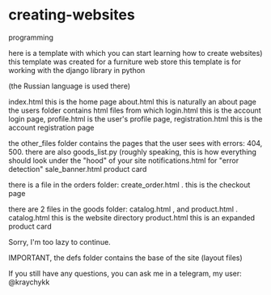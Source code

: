 # creating-websites
programming

here is a template with which you can start learning how to create websites)
this template was created for a furniture web store
this template is for working with the django library in python

(the Russian language is used there)


index.html this is the home page
about.html this is naturally an about page
the users folder contains html files from which login.html this is the account login page, profile.html is the user's profile page, registration.html this is the account registration page

the other_files folder contains the pages that the user sees with errors: 404, 500.
there are also goods_list.py (roughly speaking, this is how everything should look under the "hood" of your site
notifications.html for "error detection"
sale_banner.html product card

there is a file in the orders folder: create_order.html . this is the checkout page

there are 2 files in the goods folder: catalog.html , and product.html .
catalog.html this is the website directory
product.html this is an expanded product card

Sorry, I'm too lazy to continue.

IMPORTANT, the defs folder contains the base of the site (layout files)

If you still have any questions, you can ask me in a telegram, my user: @kraychykk
